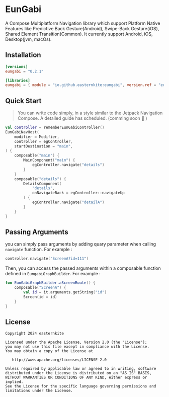 # EunGabi
A Compose Multiplatform Navigation library which support Platform Native Features like Predictive Back Gesture(Android), Swipe-Back Gesture(iOS), Shared Element Transition(Common).
It currently support Android, iOS, Desktop(jvm, macOs).

## Installation
```toml
[versions]
eungabi = "0.2.1"

[libraries]
eungabi = { module = "io.github.easternkite:eungabi", version.ref = "eungabi" }
```

## Quick Start
> You can write code simply, in a style similar to the Jetpack Navigation Compose. A detailed guide has scheduled. (comming soon 🤗 )
```kotlin
val controller = rememberEunGabiController()
EunGabiNavHost(
    modifier = Modifier,
    controller = egController,
    startDestination = "main",
) {
    composable("main") {
        MainComponent("main") {
            egController.navigate("details")
        }
    }
    composable("details") {
        DetailsComponent(
            "details",
            onNavigateBack = egController::navigateUp
        ) {
            egController.navigate("detailA")
        }
    }
}
```
## Passing Arguments
you can simply pass arguments by adding quary parameter when calling `navigate` function. For example :
```kotlin
controller.navigate("ScreenA?id=111")
```

Then, you can access the passed arguments within a composable function defined in `EungabiGraphBuilder`. For example :
```kotlin
fun EunGabiGraphBuilder.aScreenRoute() {
    composable("ScreenA") {
        val id = it.arguments.getString("id")
        Screen(id = id)
    }
}
```

## License
```
Copyright 2024 easternkite

Licensed under the Apache License, Version 2.0 (the "License");
you may not use this file except in compliance with the License.
You may obtain a copy of the License at

   http://www.apache.org/licenses/LICENSE-2.0

Unless required by applicable law or agreed to in writing, software
distributed under the License is distributed on an "AS IS" BASIS,
WITHOUT WARRANTIES OR CONDITIONS OF ANY KIND, either express or implied.
See the License for the specific language governing permissions and
limitations under the License.
```
